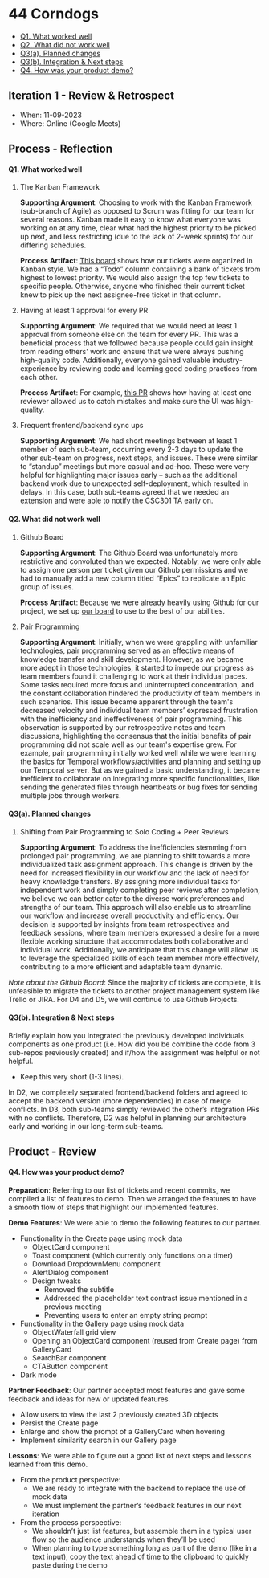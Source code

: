 
# 44 Corndogs

- [Q1. What worked well](#q1-what-worked-well)
- [Q2. What did not work well](#q2-what-did-not-work-well)
- [Q3(a). Planned changes](#q3a-planned-changes)
- [Q3(b). Integration & Next steps](#q3b-integration--next-steps)
- [Q4. How was your product demo?](#q4-how-was-your-product-demo)

## Iteration 1 - Review & Retrospect

 * When: 11-09-2023
 * Where: Online (Google Meets)

## Process - Reflection


#### Q1. What worked well

1. The Kanban Framework

   **Supporting Argument**: Choosing to work with the Kanban Framework (sub-branch of Agile) as opposed to Scrum was fitting for our team for several reasons. Kanban made it easy to know what everyone was working on at any time, clear what had the highest priority to be picked up next, and less restricting (due to the lack of 2-week sprints) for our differing schedules.

   **Process Artifact**: [This board](https://github.com/orgs/csc301-2023-fall/projects/3/views/1) shows how our tickets were organized in Kanban style. We had a “Todo” column containing a bank of tickets from highest to lowest priority. We would also assign the top few tickets to specific people. Otherwise, anyone who finished their current ticket knew to pick up the next assignee-free ticket in that column.

1. Having at least 1 approval for every PR

   **Supporting Argument**: We required that we would need at least 1 approval from someone else on the team for every PR. This was a beneficial process that we followed because people could gain insight from reading others' work and ensure that we were always pushing high-quality code. Additionally, everyone gained valuable industry-experience by reviewing code and learning good coding practices from each other.

   **Process Artifact**: For example, [this PR](https://github.com/csc301-2023-fall/project-44-toronto-intelligence-m/pull/35) shows how having at least one reviewer allowed us to catch mistakes and make sure the UI was high-quality. 

1. Frequent frontend/backend sync ups

   **Supporting Argument**: We had short meetings between at least 1 member of each sub-team, occurring every 2-3 days to update the other sub-team on progress, next steps, and issues. These were similar to “standup” meetings but more casual and ad-hoc. These were very helpful for highlighting major issues early – such as the additional backend work due to unexpected self-deployment, which resulted in delays. In this case, both sub-teams agreed that we needed an extension and were able to notify the CSC301 TA early on. 


#### Q2. What did not work well

1. Github Board 

   **Supporting Argument**: The Github Board was unfortunately more restrictive and convoluted than we expected. Notably, we were only able to assign one person per ticket given our Github permissions and we had to manually add a new column titled “Epics” to replicate an Epic group of issues.

   **Process Artifact**: Because we were already heavily using Github for our project, we set up [our board](https://github.com/orgs/csc301-2023-fall/projects/3/views/1) to use to the best of our abilities. 

1. Pair Programming

   **Supporting Argument**: Initially, when we were grappling with unfamiliar technologies, pair programming served as an effective means of knowledge transfer and skill development. However, as we became more adept in those technologies, it started to impede our progress as team members found it challenging to work at their individual paces. Some tasks required more focus and uninterrupted concentration, and the constant collaboration hindered the productivity of team members in such scenarios. This issue became apparent through the team's decreased velocity and individual team members’ expressed frustration with the inefficiency and ineffectiveness of pair programming. This observation is supported by our retrospective notes and team discussions, highlighting the consensus that the initial benefits of pair programming did not scale well as our team's expertise grew. For example, pair programming initially worked well while we were learning the basics for Temporal  workflows/activities and planning and setting up our Temporal server. But as we gained a basic understanding, it became inefficient to collaborate on integrating more specific functionalities, like sending the generated files through heartbeats or bug fixes for sending multiple jobs through workers.



#### Q3(a). Planned changes

1. Shifting from Pair Programming to Solo Coding + Peer Reviews

   **Supporting Argument**: To address the inefficiencies stemming from prolonged pair programming, we are planning to shift towards a more individualized task assignment approach. This change is driven by the need for increased flexibility in our workflow and the lack of need for heavy knowledge transfers. By assigning more individual tasks for independent work and simply completing peer reviews after completion, we believe we can better cater to the diverse work preferences and strengths of our team. This approach will also enable us to streamline our workflow and increase overall productivity and efficiency. Our decision is supported by insights from team retrospectives and feedback sessions, where team members expressed a desire for a more flexible working structure that accommodates both collaborative and individual work. Additionally, we anticipate that this change will allow us to leverage the specialized skills of each team member more effectively, contributing to a more efficient and adaptable team dynamic.

_Note about the Github Board_: Since the majority of tickets are complete, it is unfeasible to migrate the tickets to another project management system like Trello or JIRA. For D4 and D5, we will continue to use Github Projects.


#### Q3(b). Integration & Next steps
Briefly explain how you integrated the previously developed individuals components as one product (i.e. How did you be combine the code from 3 sub-repos previously created) and if/how the assignment was helpful or not helpful.

 * Keep this very short (1-3 lines).

  In D2, we completely separated frontend/backend folders and agreed to accept the backend version (more dependencies) in case of merge conflicts. In D3, both sub-teams simply reviewed the other’s integration PRs with no conflicts. Therefore, D2 was helpful in planning our architecture early and working in our long-term sub-teams.


## Product - Review

#### Q4. How was your product demo?

**Preparation**: Referring to our list of tickets and recent commits, we compiled a list of features to demo. Then we arranged the features to have a smooth flow of steps that highlight our implemented features.

**Demo Features**: We were able to demo the following features to our partner.
- Functionality in the Create page using mock data
   - ObjectCard component
   - Toast component (which currently only functions on a timer)
   - Download DropdownMenu component
   - AlertDialog component
   - Design tweaks
       - Removed the subtitle
       - Addressed the placeholder text contrast issue mentioned in a previous meeting
       - Preventing users to enter an empty string prompt
- Functionality in the Gallery page using mock data
   - ObjectWaterfall grid view
   - Opening an ObjectCard component (reused from Create page) from GalleryCard
   - SearchBar component
   - CTAButton component
- Dark mode

**Partner Feedback**: Our partner accepted most features and gave some feedback and ideas for new or updated features.
- Allow users to view the last 2 previously created 3D objects
- Persist the Create page
- Enlarge and show the prompt of a GalleryCard when hovering
- Implement similarity search in our Gallery page

**Lessons**: We were able to figure out a good list of next steps and lessons learned from this demo.
- From the product perspective:
   - We are ready to integrate with the backend to replace the use of mock data
   - We must implement the partner’s feedback features in our next iteration
- From the process perspective:
   - We shouldn’t just list features, but assemble them in a typical user flow so the audience understands when they’ll be used
   - When planning to type something long as part of the demo (like in a text input), copy the text ahead of time to the clipboard to quickly paste during the demo

